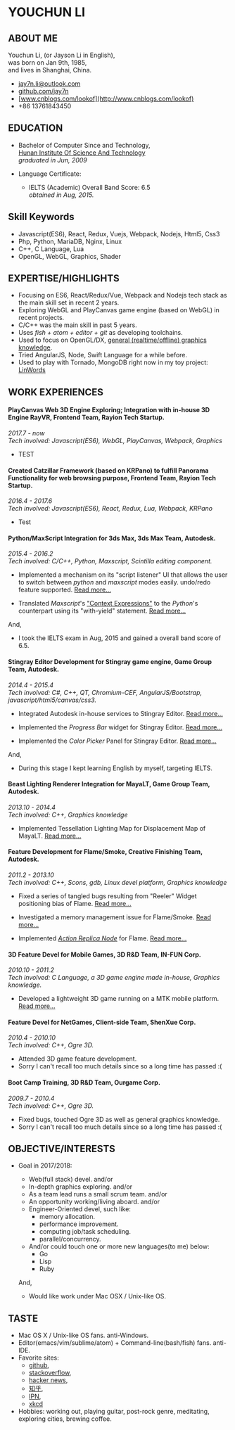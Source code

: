 # YOUCHUN LI

## ABOUT ME
Youchun Li, (or Jayson Li in English),  
was born on Jan 9th, 1985,  
and lives in Shanghai, China.  

* jay7n.li@outlook.com
* [github.com/jay7n](https://github.com/jay7n)
* [www.cnblogs.com/lookof](http://www.cnblogs.com/lookof)
* +86 13761843450


## EDUCATION
* Bachelor of Computer Since and Technology,  
  [Hunan Institute Of Science And Technology](http://www.hnist.cn)  
  _graduated in Jun, 2009_

* Language Certificate:
    * IELTS (Academic) Overall Band Score: 6.5  
      _obtained in Aug, 2015._  



## Skill Keywords
* Javascript(ES6), React, Redux, Vuejs, Webpack, Nodejs, Html5, Css3
* Php, Python, MariaDB, Nginx, Linux
* C++, C Language, Lua
* OpenGL, WebGL, Graphics, Shader


## EXPERTISE/HIGHLIGHTS
* Focusing on ES6, React/Redux/Vue, Webpack and Nodejs tech stack as the main skill set in recent 2 years.
* Exploring WebGL and PlayCanvas game engine (based on WebGL) in recent projects.
* C/C++ was the main skill in past 5 years.
* Uses _fish + atom + editor + git_ as developing toolchains.
* Used to focus on OpenGL/DX, [general (realtime/offline) graphics knowledge](http://www.cnblogs.com/lookof/category/220911.html).
* Tried AngularJS, Node, Swift Language for a while before.
* Used to play with Tornado, MongoDB right now in my toy project: [LinWords](https://github.com/jay7n/LinWords)


## WORK EXPERIENCES
#### PlayCanvas Web 3D Engine Exploring; Integration with in-house 3D Engine RayVR, Frontend Team, Rayion Tech Startup.
_2017.7 - now_  
_Tech involved: Javascript(ES6), WebGL, PlayCanvas, Webpack, Graphics_

* TEST

####  Created Catzillar Framework (based on KRPano) to fulfill Panorama Functionality for web browsing purpose, Frontend Team, Rayion Tech Startup.
_2016.4 - 2017.6_  
_Tech involved: Javascript(ES6), React, Redux, Lua, Webpack, KRPano_

* Test

#### Python/MaxScript Integration for 3ds Max, 3ds Max Team, Autodesk.
_2015.4 - 2016.2_  
_Tech involved: C/C++, Python, Maxscript, Scintilla editing component._

* Implemented a mechanism on its "script listener" UI that allows the user to switch between _python_ and _maxscript_ modes easily. undo/redo feature supported. [Read more...](https://github.com/jay7n/abouthim/blob/master/WORKEXP.md#3dsmax_adsk_1)

* Translated _Maxscript_'s ["Context Expressions"](http://help.autodesk.com/view/3DSMAX/2016/ENU/?guid=__files_GUID_E672728A_EE15_4197_9EDD_487781167B01_htm) to the _Python_'s counterpart using its "with-yield" statement. [Read more...](https://github.com/jay7n/abouthim/blob/master/WORKEXP.md#3dsmax_adsk_2)

And,

* I took the IELTS exam in Aug, 2015 and gained a overall band score of 6.5.

#### Stingray Editor Development for Stingray game engine, Game Group Team, Autodesk.
_2014.4 - 2015.4_  
_Tech involved: C#, C++, QT, Chromium-CEF, AngularJS/Bootstrap, javascript/html5/canvas/css3._

* Integrated Autodesk in-house services to Stingray Editor. [Read more...](https://github.com/jay7n/abouthim/blob/master/WORKEXP.md#stingray_adsk_1)

* Implemented the _Progress Bar_ widget for Stingray Editor. [Read more...](https://github.com/jay7n/abouthim/blob/master/WORKEXP.md#stingray_adsk_2)

* Implemented the _Color Picker_ Panel for Stingray Editor. [Read more...](https://github.com/jay7n/abouthim/blob/master/WORKEXP.md#stingray_adsk_3)

And,

* During this stage I kept learning English by myself, targeting IELTS.

#### Beast Lighting Renderer Integration for MayaLT, Game Group Team, Autodesk.
_2013.10 - 2014.4_  
_Tech involved: C++, Graphics knowledge_

* Implemented Tessellation Lighting Map for Displacement Map of MayaLT. [Read more...](https://github.com/jay7n/abouthim/blob/master/WORKEXP.md#beast_adsk)

#### Feature Development for Flame/Smoke, Creative Finishing Team, Autodesk.
_2011.2 - 2013.10_  
_Tech involved: C++, Scons, gdb, Linux devel platform, Graphics knowledge_

* Fixed a series of tangled bugs resulting from "Reeler" Widget positioning bias of Flame. [Read more...](https://github.com/jay7n/abouthim/blob/master/WORKEXP.md#flame_adsk_1)

* Investigated a memory management issue for Flame/Smoke. [Read more...](https://github.com/jay7n/abouthim/blob/master/WORKEXP.md#flame_adsk_2)

* Implemented _[Action Replica Node](https://knowledge.autodesk.com/search-result/caas/CloudHelp/cloudhelp/2016/ENU/Flame/files/GUID-0E1E86A5-310B-4F1F-A9C1-97E64A896AAB-htm.html)_ for Flame. [Read more...](https://github.com/jay7n/abouthim/blob/master/WORKEXP.md#flame_adsk_3)

#### 3D Feature Devel for Mobile Games, 3D R&D Team, IN-FUN Corp.
_2010.10 - 2011.2_  
_Tech involved: C Language, a 3D game engine made in-house, Graphics knowledge._

* Developed a lightweight 3D game running on a MTK mobile platform. [Read more...](https://github.com/jay7n/abouthim/blob/master/WORKEXP.md#3d_infun)

#### Feature Devel for NetGames, Client-side Team, ShenXue Corp.
_2010.4 - 2010.10_  
_Tech involved: C++, Ogre 3D._

* Attended 3D game feature development.
* Sorry I can't recall too much details since so a long time has passed :(

#### Boot Camp Training, 3D R&D Team, Ourgame Corp.
_2009.7 - 2010.4_  
_Tech involved: C++, Ogre 3D._

* Fixed bugs, touched Ogre 3D as well as general graphics knowledge.
* Sorry I can't recall too much details since so a long time has passed :(


## OBJECTIVE/INTERESTS
* Goal in 2017/2018:
    * Web(full stack) devel. and/or
    * In-depth graphics exploring. and/or
    * As a team lead runs a small scrum team. and/or
    * An opportunity working/living aboard. and/or
    * Engineer-Oriented devel, such like:
        * memory allocation.
        * performance improvement.
        * computing job/task scheduling.
        * parallel/concurrency.
    * And/or could touch one or more new languages(to me) below:
        * Go
        * Lisp
        * Ruby

    And,
    * Would like work under Mac OSX / Unix-like OS.


## TASTE
* Mac OS X / Unix-like OS fans. anti-Windows.
* Editor(emacs/vim/sublime/atom) + Command-line(bash/fish) fans. anti-IDE.
* Favorite sites:
    * [github](https://github.com/),
    * [stackoverflow](http://stackoverflow.com/),
    * [hacker news](https://news.ycombinator.com/news),
    * [知乎](https://www.zhihu.com/),
    * [IPN](http://ipn.li/),
    * [xkcd](http://xkcd.com/)
* Hobbies: working out, playing guitar, post-rock genre, meditating, exploring cities, brewing coffee.
